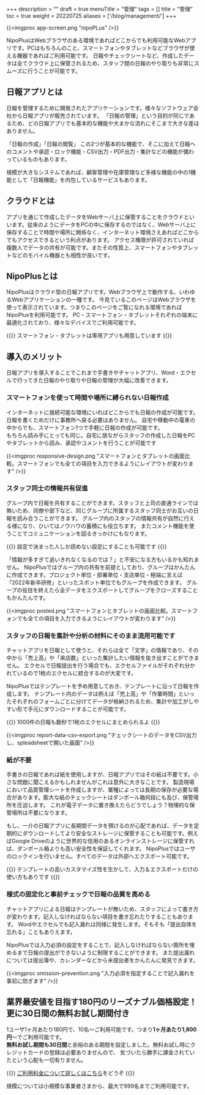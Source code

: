 +++
description = ""
draft = true
menuTitle = "管理"
tags = []
title = "管理"
toc = true
weight = 20220725
aliases = ['/blog/management/']
+++



{{<imgproc app-screen.png "nipoPLus" />}}

NipoPlusはWebブラウザのある環境であればどこからでも利用可能なWebアプリです。PCはもちろんのこと、スマートフォンやタブレットなどブラウザが使える機器であればご利用可能です。 日報やチェックシートなど、作成したデータは全てクラウド上に保管されるため、スタッフ間の日報のやり取りも非常にスムーズに行うことが可能です。

## 日報アプリとは

日報を管理するために開発されたアプリケーションです。様々なソフトウェア会社から日報アプリが販売されています。
「日報の管理」という目的が同じであるため、どの日報アプリでも基本的な機能や大まかな流れにそこまで大きな差はありません。

「日報の作成」「日報の閲覧」
この2つが基本的な機能で、そこに加えて日報へのコメントや承認・ロック機能・CSV出力・PDF出力・集計などの機能が備わっているものもあります。

規模が大きなシステムであれば、顧客管理や在庫管理など多様な機能の中の1機能として「日報機能」を内包しているサービスもあります。

## クラウドとは

アプリを通じて作成したデータをWebサーバ上に保管することをクラウドといいます。従来のようにデータをPCの中に保存するのではなく、Webサーバ上に保存することで時間や場所に関係なく、インターネット環境さえあればどこからでもアクセスできるという利点があります。
アクセス権限が許可されていれば複数人でデータの共有が可能です。またその性質上、スマートフォンやタブレットなどのモバイル機器とも相性が良いです。

## NipoPlusとは

NipoPlusはクラウド型の日報アプリです。Webブラウザ上で動作する、いわゆるWebアプリケーションの一種です。
今見ているこのページはWebブラウザを使って表示されています。つまりこのページをご覧になれる環境であればNipoPlusを利用可能です。
PC・スマートフォン・タブレットそれぞれの端末に最適化されており、様々なデバイスでご利用可能です。

{{<alice pos="right" icon="phone">}}
スマートフォン・タブレットは専用アプリも用意しています
{{</alice>}}

## 導入のメリット

日報アプリを導入することでこれまで手書きやチャットアプリ、Word・エクセルで行ってきた日報のやり取りや日報の管理が大幅に改善できます。

### スマートフォンを使って時間や場所に縛られない日報作成

インターネットに接続可能な環境にいればどこからでも日報の作成が可能です。日報を書くためだけに事務所へ戻る必要はありません。
自宅や移動中の電車の中からでも、スマートフォン1つで手軽に日報の作成が可能です。  
もちろん読み手にとっても同じ。自宅に居ながらスタッフの作成した日報をPCやタブレットから読み、承認やコメントを行うことが可能です

{{<imgproc responsive-design.png "スマートフォンとタブレットの画面比較。スマートフォンでも全ての項目を入力できるようにレイアウトが変わります" />}}

### スタッフ同士の情報共有促進

グループ内で日報を共有することができます。スタッフと上司の直通ラインでは無いため、同僚や部下など、同じグループに所属するスタッフ同士がお互いの日報を読み合うことができます。
グループ内のスタッフの情報共有が自然に行える様になり、ひいてはノウハウの蓄積にも役立ちます。
またコメント機能を使うことでコミュニケーションを図るきっかけにもなります。

{{<alice pos="right" icon="phone">}}
設定で決まった人しか読めない設定にすることも可能です
{{</alice>}}

「情報が多すぎて追いきれなくなるのでは？」と不安になる方もいるかも知れません。
NipoPlusではグループ内の共有を前提としており、グループはかんたんに作成できます。プロジェクト単位・部署単位・支店単位・極端に言えば「2022年新卒研修」といったスポット単位でもグループを作成できます。
グループの役目を終えたら全データをエクスポートしてグループをクローズすることもかんたんです。

{{<imgproc posted.png "スマートフォンとタブレットの画面比較。スマートフォンでも全ての項目を入力できるようにレイアウトが変わります" />}}

### スタッフの日報を集計や分析の材料にそのまま流用可能です

チャットアプリを日報として使うと、それらは全て「文字」の情報であり、その中から「売上高」や「来店数」といった集計したい情報を抜き出すことができません。
エクセルで日報提出を行う場合でも、エクセルファイルがそれぞれ分かれているので1枚のエクセルに統合するのが大変です。

NipoPlusではテンプレートを予め用意しておき、テンプレートに沿って日報を作成します。
テンプレート内のデータは例えば「売上高」や「作業時間」といったそれぞれのフォームごとに分けてデータが格納されるため、集計や加工がしやすい形で手元にダウンロードすることが可能です。

{{<alice pos="right" icon="phone">}}
1000件の日報も数秒で1枚のエクセルにまとめられるよ
{{</alice>}}

{{<imgproc report-data-csv-export.png "チェックシートのデータをCSV出力し、spleadsheetで開いた画面" />}}

### 紙が不要

手書きの日報であれば紙を使用しますが、日報アプリではその紙は不要です。小さな問題に聞こえるかもしれませんがこれは意外に大きなことです。
製造現場において品質管理シートを作成しますが、業種によっては長期の保存が必要な場合があります。膨大な紙のチェックシートはダンボール箱何段にも及び、保管場所を圧迫します。
これが電子データに置き換えたらどうでしょう？物理的な保管場所は不要になります。

もし、一介の日報アプリに長期間データを預けるのが心配であれば、データを定期的にダウンロードしてより安全なストレージに保管することも可能です。例えばGoogle Driveのように世界的な信用のあるオンラインストレージに保管すれば、ダンボール箱よりも高い安全性を保証してくれます。
NipoPlusではユーザのロックインを行いません。すべてのデータは外部へエクスポート可能です。

{{<alice pos="right" icon="phone">}}
テンプレートの高いカスタマイズ性を生かして、入力＆エクスポートだけの使い方もありです
{{</alice>}}

### 様式の固定化と事前チェックで日報の品質を高める

チャットアプリによる日報はテンプレートが無いため、スタッフによって書き方が変わります。記入しなければならない項目を書き忘れたりすることもあります。
Wordやエクセルでも記入漏れは同様に発生します。そもそも「提出自体を忘れる」こともありえます。

NipoPlusでは入力必須の設定をすることで、記入しなければならない箇所を埋めるまで日報の提出ができないように制限することができます。
また提出漏れについては提出簿や、カレンダーなどから未提出者をかんたんに発見できます。

{{<imgproc omission-prevention.png "入力必須を指定することで記入漏れを事前に防ぎます" />}}

## 業界最安値を目指す180円のリーズナブル価格設定！更に30日間の無料お試し期間付き

1ユーザ1ヶ月あたり180円で、10名〜ご利用可能です。つまり**1ヶ月あたり1,800円**〜でご利用可能です。  
**無料お試し期間も30日間**と余裕のある期間を設定しました。無料お試し時にクレジットカードの登録は必要ありませんので、
気づいたら勝手に課金されていたという心配も一切有りません。

{{<alice pos="right" icon="guide">}}
[ご利用料金について詳しくはこちら](/price/)をどうぞ
{{</alice>}}

規模については小規模な事業者さまから、最大で999名までご利用可能です。
